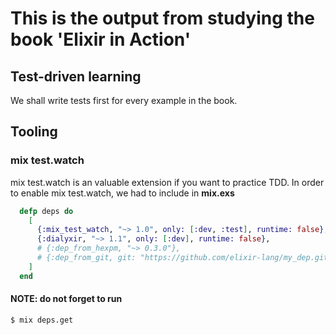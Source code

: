 # This is the output from studying the book 'Elixir in Action'

## Test-driven learning
We shall write tests first for every example in the book.

## Tooling

### mix test.watch
mix test.watch is an valuable extension if you want to practice TDD.
In order to enable mix test.watch, we had to include in **mix.exs**
```elixir
  defp deps do
    [
      {:mix_test_watch, "~> 1.0", only: [:dev, :test], runtime: false},
      {:dialyxir, "~> 1.1", only: [:dev], runtime: false},
      # {:dep_from_hexpm, "~> 0.3.0"},
      # {:dep_from_git, git: "https://github.com/elixir-lang/my_dep.git", tag: "0.1.0"}
    ]
  end
```
#### NOTE: do not forget to run 
```shell
$ mix deps.get
```